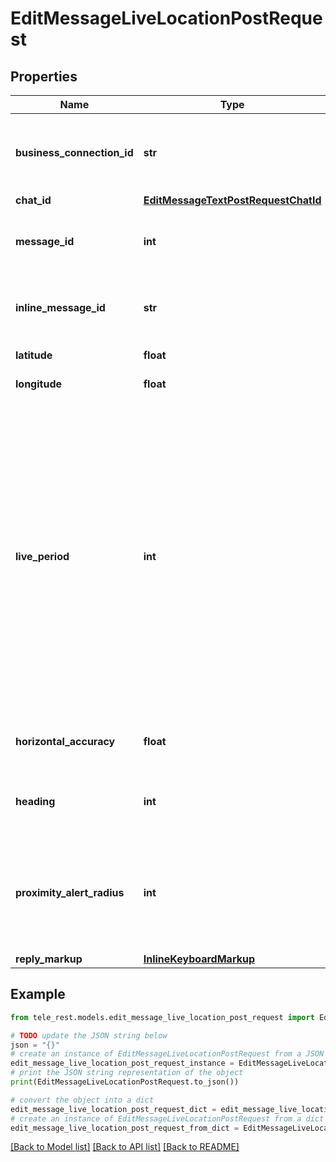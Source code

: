 # EditMessageLiveLocationPostRequest


## Properties

Name | Type | Description | Notes
------------ | ------------- | ------------- | -------------
**business_connection_id** | **str** | Unique identifier of the business connection on behalf of which the message to be edited was sent | [optional] 
**chat_id** | [**EditMessageTextPostRequestChatId**](EditMessageTextPostRequestChatId.md) |  | [optional] 
**message_id** | **int** | Required if *inline\\_message\\_id* is not specified. Identifier of the message to edit | [optional] 
**inline_message_id** | **str** | Required if *chat\\_id* and *message\\_id* are not specified. Identifier of the inline message | [optional] 
**latitude** | **float** | Latitude of new location | 
**longitude** | **float** | Longitude of new location | 
**live_period** | **int** | New period in seconds during which the location can be updated, starting from the message send date. If 0x7FFFFFFF is specified, then the location can be updated forever. Otherwise, the new value must not exceed the current *live\\_period* by more than a day, and the live location expiration date must remain within the next 90 days. If not specified, then *live\\_period* remains unchanged | [optional] 
**horizontal_accuracy** | **float** | The radius of uncertainty for the location, measured in meters; 0-1500 | [optional] 
**heading** | **int** | Direction in which the user is moving, in degrees. Must be between 1 and 360 if specified. | [optional] 
**proximity_alert_radius** | **int** | The maximum distance for proximity alerts about approaching another chat member, in meters. Must be between 1 and 100000 if specified. | [optional] 
**reply_markup** | [**InlineKeyboardMarkup**](InlineKeyboardMarkup.md) |  | [optional] 

## Example

```python
from tele_rest.models.edit_message_live_location_post_request import EditMessageLiveLocationPostRequest

# TODO update the JSON string below
json = "{}"
# create an instance of EditMessageLiveLocationPostRequest from a JSON string
edit_message_live_location_post_request_instance = EditMessageLiveLocationPostRequest.from_json(json)
# print the JSON string representation of the object
print(EditMessageLiveLocationPostRequest.to_json())

# convert the object into a dict
edit_message_live_location_post_request_dict = edit_message_live_location_post_request_instance.to_dict()
# create an instance of EditMessageLiveLocationPostRequest from a dict
edit_message_live_location_post_request_from_dict = EditMessageLiveLocationPostRequest.from_dict(edit_message_live_location_post_request_dict)
```
[[Back to Model list]](../README.md#documentation-for-models) [[Back to API list]](../README.md#documentation-for-api-endpoints) [[Back to README]](../README.md)


